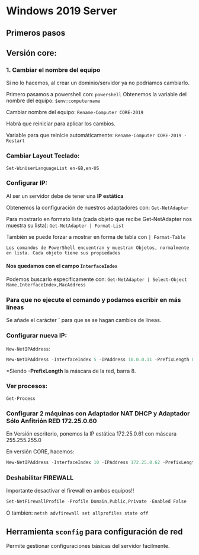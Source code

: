 # Windows 2019 Server
## Primeros pasos
## Versión core:
### 1. Cambiar el nombre del equipo
Si no lo hacemos, al crear un dominio/servidor ya no podríamos cambiarlo.

Primero pasamos a powershell con:
`powershell`
Obtenemos la variable del nombre del equipo:
`$env:computername`

Cambiar nombre del equipo:
`Rename-Computer CORE-2019`

Habrá que reiniciar para aplicar los cambios.

Variable para que reinicie automáticamente:
`Rename-Computer CORE-2019 -Restart`

### Cambiar Layout Teclado:
`Set-WinUserLanguageList en-GB,en-US`

### Configurar IP:
Al ser un servidor debe de tener una **IP estática**

Obtenemos la configuración de nuestros adaptadores con:
`Get-NetAdapter`

Para mostrarlo en formato lista (cada objeto que recibe Get-NetAdapter nos muestra su lista):
`Get-NetAdapter | Format-List`

También se puede forzar a mostrar en forma de tabla con `| Format-Table`
```
Los comandos de PowerShell encuentran y muestran Objetos, normalmente en lista. Cada objeto tiene sus propiedades
```

#### Nos quedamos con el campo `InterfaceIndex`
Podemos buscarlo específicamente con:
`Get-NetAdapter | Select-Object Name,InterfaceIndex,MacAddress`

### Para que no ejecute el comando y podamos escribir en más líneas
Se añade el carácter **`** para que se se hagan cambios de líneas.

### Configurar nueva IP:
`New-NetIPAddress`:
```powershell
New-NetIPAddress -InterfaceIndex 5 -IPAddress 10.0.0.11 -PrefixLength 8 -DefaultGateway 10.0.0.200
```
*Siendo **-PrefixLength** la máscara de la red, barra 8.

### Ver procesos:
`Get-Process`

### Configurar 2 máquinas con Adaptador NAT DHCP y Adaptador Sólo Anfitrión RED 172.25.0.60

En Versión escritorio, ponemos la IP estática 172.25.0.61 con máscara 255.255.255.0

En versión CORE, hacemos:
```powershell
New-NetIPAddress -InterfaceIndex 10 -IPAddress 172.25.0.62 -PrefixLength 24
```

### Deshabilitar FIREWALL
Importante desactivar el firewall en ambos equipos!!

```powershell
Set-NetFirewallProfile -Profile Domain,Public,Private -Enabled False
```

O tambien:
`netsh advfirewall set allprofiles state off`

## Herramienta `sconfig` para configuración de red
Permite gestionar configuraciones básicas del servidor fácilmente.